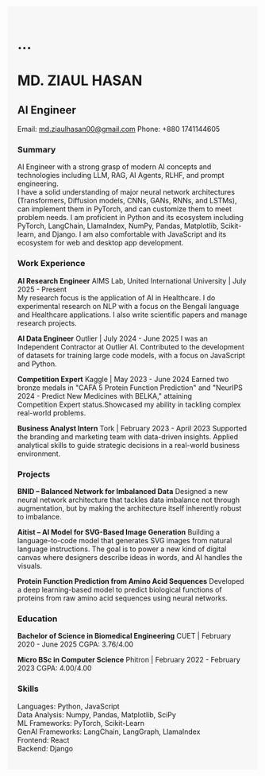 <div style="background-color: #f7f7f7; padding: 20px; font-family: 'Inter', sans-serif;">

# ...
# MD. ZIAUL HASAN
## AI Engineer
   
Email: md.ziaulhasan00@gmail.com 
Phone: +880 1741144605

### Summary  
AI Engineer with a strong grasp of modern AI concepts and technologies including LLM, RAG, AI Agents, RLHF, and prompt engineering.   
I have a solid understanding of major neural network architectures (Transformers, Diffusion models, CNNs, GANs, RNNs, and LSTMs),   
can implement them in PyTorch, and can customize them to meet problem needs. I am proficient in Python and its ecosystem including   
PyTorch, LangChain, LlamaIndex, NumPy, Pandas, Matplotlib, Scikit-learn, and Django. I am also comfortable with JavaScript and its   
ecosystem for web and desktop app development.

### Work Experience
**AI Research Engineer**
AIMS Lab, United International University | July 2025 - Present  
My research focus is the application of AI in Healthcare. I do experimental research on NLP with a focus on the Bengali language and 
Healthcare applications. I also write scientific papers and manage research projects.

**AI Data Engineer**
Outlier | July 2024 - June 2025
I was an Independent Contractor at Outlier AI. Contributed to the development of datasets for training large code models, with a focus on 
JavaScript and Python.

**Competition Expert**
Kaggle | May 2023 - June 2024
Earned two bronze medals in "CAFA 5 Protein Function Prediction" and "NeurIPS 2024 - Predict New Medicines with BELKA," attaining   
Competition Expert status.Showcased my ability in tackling complex real-world problems.

**Business Analyst Intern**
Tork | February 2023 - April 2023
Supported the branding and marketing team with data-driven insights. Applied analytical skills to guide strategic decisions in a real-world 
business environment.

### Projects
**BNID – Balanced Network for Imbalanced Data**
Designed a new neural network architecture that tackles data imbalance not through augmentation, but by making the architecture itself 
inherently robust to imbalance.
  
**Aitist – AI Model for SVG-Based Image Generation**
Building a language-to-code model that generates SVG images from natural language instructions. The goal is to power a new kind of digital 
canvas where designers describe ideas in words, and AI handles the visuals.  

**Protein Function Prediction from Amino Acid Sequences**
Developed a deep learning-based model to predict biological functions of proteins from raw amino acid sequences using neural networks.

### Education
**Bachelor of Science in Biomedical Engineering**
CUET | February 2020 - June 2025
CGPA: 3.76/4.00
  
**Micro BSc in Computer Science**
Phitron | February 2022 - February 2023
CGPA: 4.00/4.00

### Skills
Languages: Python, JavaScript  
Data Analysis: Numpy, Pandas, Matplotlib, SciPy   
ML Frameworks: PyTorch, Scikit-Learn  
GenAI Frameworks: LangChain, LangGraph, LlamaIndex  
Frontend: React  
Backend: Django  

</div>

